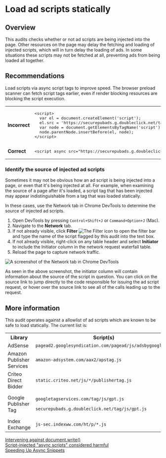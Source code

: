 # Load ad scripts statically

## Overview

This audits checks whether or not ad scripts are being injected into the page.
Other resources on the page may delay the fetching and loading of injected
scripts, which will in turn delay the loading of ads. In some situations these
scripts may not be fetched at all, preventing ads from being loaded all
together.

## Recommendations

Load scripts via async script tags to improve speed. The browser preload scanner
can fetch script tags earlier, even if render blocking resources are blocking
the script execution.

<table class="details responsive">
  <tr>
    <td><strong>Incorrect</strong></td>
    <td>
<pre class="prettyprint lang-html">&lt;script&gt;
  var el = document.createElement('script');
  el.src = 'https://securepubads.g.doubleclick.net/tag/js/gpt.js';
  var node = document.getElementsByTagName('script')[0];
  node.parentNode.insertBefore(el, node);
&lt;/script&gt;</pre>
    </td>
  </tr>
  <tr>
    <td><strong>Correct</strong></td>
    <td>
<pre class="prettyprint lang-html">&lt;script async src="https://securepubads.g.doubleclick.net/tag/js/gpt.js"&gt;&lt;/script&gt;</pre>
    </td>
  </tr>
</table>

### Identify the source of injected ad scripts

Sometimes it may not be obvious how an ad script is being injected into a page,
or even that it's being injected at all. For example, when examining the source
of a page after it's loaded, a script tag that has been injected may appear
indistinguishable from a tag that was loaded statically.

In these cases, use the Network tab in Chrome DevTools to determine the source
of injected ad scripts.

1. Open DevTools by pressing `Control+Shift+J` or `Command+Option+J` (Mac).
1. Navigate to the **Network** tab.
1. If not already visible, click **Filter**
   ![The Filter icon](./images/filter.png) to open the filter bar and type the
   name of the script flagged by this audit into the text box.
1. If not already visible, right-click on any table header and select
   **Initiator** to include the Initiator column in the network request
   waterfall table.
1. Reload the page to capture network traffic.

![A screenshot of the Network tab in Chrome DevTools](./images/script-injected-tags-devtools.png)

As seen in the above screenshot, the initiator column will contain information
about the source of the script in question. You can click on the source link to
jump directly to the code responsible for issuing the ad script request, or
hover over the source link to see all of the calls leading up to the request.

## More information

This audit operates against a allowlist of ad scripts which are known to be safe
to load statically. The current list is:

<table>
  <tr>
    <th>Library</th>
    <th>Script(s)</th>
  </tr>
  <tr>
    <td>AdSense</td>
    <td>
      <code>pagead2.googlesyndication.com/pagead/js/adsbygoogle.js</code>
    </td>
  </tr>
  <tr>
    <td>Amazon Publisher Services</td>
    <td>
      <code>amazon-adsystem.com/aax2/apstag.js</code>
    </td>
  </tr>
  <tr>
    <td>Criteo Direct Bidder</td>
    <td>
      <code>static.criteo.net/js/*/publishertag.js</code>
    </td>
  </tr>
  <tr>
    <td>Google Publisher Tag</td>
    <td>
      <p><code>googletagservices.com/tag/js/gpt.js</code></p>
      <p><code>securepubads.g.doubleclick.net/tag/js/gpt.js</code></p>
    </td>
  </tr>
  <tr>
    <td>Index Exchange</td>
    <td>
      <code>js-sec.indexww.com/ht/p/*.js</code>
    </td>
  </tr>
</table>

[Intervening against document.write()](https://developers.google.com/web/updates/2016/08/removing-document-write)  
[Script-injected "async scripts" considered harmful](https://www.igvita.com/2014/05/20/script-injected-async-scripts-considered-harmful/)  
[Speeding Up Async Snippets](https://csswizardry.com/2022/10/speeding-up-async-snippets/)
